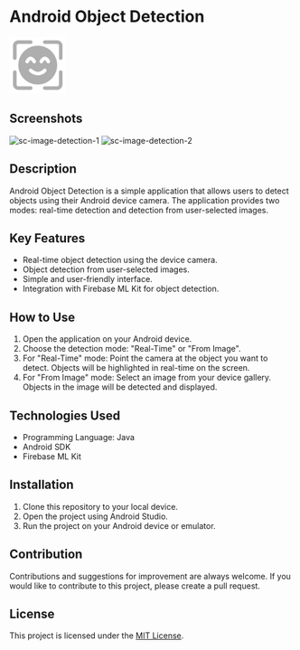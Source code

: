 # Android Object Detection

<img width="100" alt="icon-image-detection" src="app/src/main/res/drawable/icon.png">

## Screenshots
<img width="200" alt="sc-image-detection-1" src="https://github.com/ikhwanhanif/Deteksi_Objek/assets/108711453/f6f71790-00c9-459a-9c78-092dc66b338c">
<img width="200" alt="sc-image-detection-2" src="https://github.com/ikhwanhanif/Deteksi_Objek/assets/108711453/14c1efad-c1d1-4785-8210-8aefd557690d">

## Description
Android Object Detection is a simple application that allows users to detect objects using their Android device camera. The application provides two modes: real-time detection and detection from user-selected images.

## Key Features
- Real-time object detection using the device camera.
- Object detection from user-selected images.
- Simple and user-friendly interface.
- Integration with Firebase ML Kit for object detection.

## How to Use
1. Open the application on your Android device.
2. Choose the detection mode: "Real-Time" or "From Image".
3. For "Real-Time" mode: Point the camera at the object you want to detect. Objects will be highlighted in real-time on the screen.
4. For "From Image" mode: Select an image from your device gallery. Objects in the image will be detected and displayed.

## Technologies Used
- Programming Language: Java
- Android SDK
- Firebase ML Kit

## Installation
1. Clone this repository to your local device.
2. Open the project using Android Studio.
3. Run the project on your Android device or emulator.

## Contribution
Contributions and suggestions for improvement are always welcome. If you would like to contribute to this project, please create a pull request.

## License
This project is licensed under the [MIT License](LICENSE.txt).




